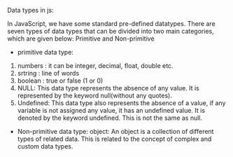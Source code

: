 Data types in js:

In JavaScript, we have some standard pre-defined datatypes. There are seven types of data types that can be divided into two main categories, which are given below: Primitive and Non-primitive

* primitive data type:
1. numbers : it can be integer, decimal, float, double etc.
2.  srtring : line of words
3.  boolean : true or false (1 or 0)
4.  NULL: This data type represents the absence of any value. It is represented by the keyword null(without any quotes).
5.  Undefined: This data type also represents the absence of a value, if any variable is not assigned any value, it has an undefined value. It is denoted by the keyword undefined. This is not the same as null.

* Non-primitive data type:
object:  An object is a collection of different types of related data. This is related to the concept of complex and custom data types.
